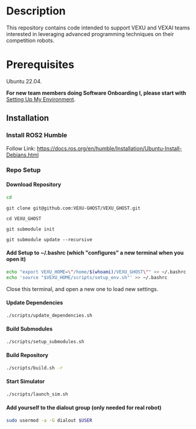 # Description
This repository contains code intended to support VEXU and VEXAI teams interested in leveraging advanced programming techniques on their competition robots.

# Prerequisites
Ubuntu 22.04.

**For new team members doing Software Onboarding I, please start with** [Setting Up My Environment](https://github.com/VEXU-GHOST/VEXU_GHOST/blob/develop/SetupMyEnvironment.md).

## Installation
### Install ROS2 Humble

Follow Link: https://docs.ros.org/en/humble/Installation/Ubuntu-Install-Debians.html

### Repo Setup
#### Download Repository
```sh
cd
```
```
git clone git@github.com:VEXU-GHOST/VEXU_GHOST.git
```
```
cd VEXU_GHOST
```
```
git submodule init
```
```
git submodule update --recursive
```
#### Add Setup to ~/.bashrc (which "configures" a new terminal when you open it)
```sh
echo "export VEXU_HOME=\"/home/$(whoami)/VEXU_GHOST\"" >> ~/.bashrc
echo 'source "$VEXU_HOME/scripts/setup_env.sh"' >> ~/.bashrc
```
Close this terminal, and open a new one to load new settings.
#### Update Dependencies
```sh
./scripts/update_dependencies.sh
```

#### Build Submodules
```sh
./scripts/setup_submodules.sh
```

#### Build Repository
```sh
./scripts/build.sh -r
```

#### Start Simulator
```sh
./scripts/launch_sim.sh
```

#### Add yourself to the dialout group (only needed for real robot)

```sh
sudo usermod -a -G dialout $USER
```
